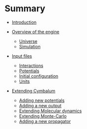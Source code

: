# Summary

- [Introduction]()

- [Overview of the engine]()
    - [Universe]()
    - [Simulation]()

- [Input files](input/intro.md)
    - [Interactions](input/interactions.md)
    - [Potentials](input/potentials.md)
    - [Initial configuration]()
    - [Units](input/units.md)

- [Extending Cymbalum]()
    - [Adding new potentials]()
    - [Adding a new output]()
    - [Extending Molecular dynamics]()
    - [Extending Monte-Carlo]()
    - [Adding a new propagator]()
